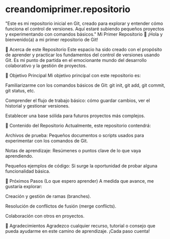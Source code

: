 # creandomiprimer.repositorio
"Este es mi repositorio inicial en Git, creado para explorar y entender cómo funciona el control de versiones. Aquí estaré subiendo pequeños proyectos y experimentando con comandos básicos."
Mi Primer Repositorio 🚀
¡Hola y bienvenido(a) a mi primer repositorio de Git!

🌟 Acerca de este Repositorio
Este espacio ha sido creado con el propósito de aprender y practicar los fundamentos del control de versiones usando Git. Es mi punto de partida en el emocionante mundo del desarrollo colaborativo y la gestión de proyectos.

🎯 Objetivo Principal
Mi objetivo principal con este repositorio es:

Familiarizarme con los comandos básicos de Git: git init, git add, git commit, git status, etc.

Comprender el flujo de trabajo básico: cómo guardar cambios, ver el historial y gestionar versiones.

Establecer una base sólida para futuros proyectos más complejos.

📂 Contenido del Repositorio
Actualmente, este repositorio contendrá:

Archivos de prueba: Pequeños documentos o scripts usados para experimentar con los comandos de Git.

Notas de aprendizaje: Resúmenes o puntos clave de lo que vaya aprendiendo.

Pequeños ejemplos de código: Si surge la oportunidad de probar alguna funcionalidad básica.

🌱 Próximos Pasos (Lo que espero aprender)
A medida que avance, me gustaría explorar:

Creación y gestión de ramas (branches).

Resolución de conflictos de fusión (merge conflicts).

Colaboración con otros en proyectos.

🙏 Agradecimientos
Agradezco cualquier recurso, tutorial o consejo que pueda ayudarme en este camino de aprendizaje. ¡Cada paso cuenta!

